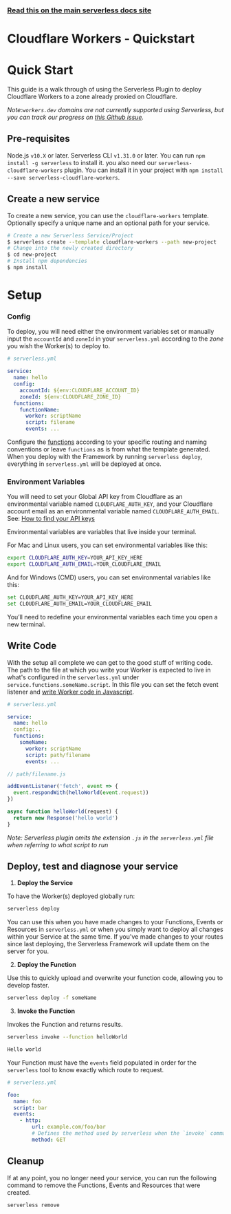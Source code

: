 <!--
title: Serverless Framework - Workers Guide - Quick Start
menuText: Quick Start
menuOrder: 2
description: Getting started with the Serverless Framework on Cloudflare Workers
layout: Doc
-->

<!-- DOCS-SITE-LINK:START automatically generated  -->

### [Read this on the main serverless docs site](https://www.serverless.com/framework/docs/providers/cloudflare/guide/quick-start)

<!-- DOCS-SITE-LINK:END -->

# Cloudflare Workers - Quickstart

# Quick Start

This guide is a walk through of using the Serverless Plugin to deploy Cloudflare Workers to a zone already proxied on Cloudflare.

_Note:`workers.dev` domains are not currently supported using Serverless, but you can track our progress on [this Github issue](https://github.com/cloudflare/serverless-cloudflare-workers/issues/36)._

## Pre-requisites

Node.js `v10.X` or later.
Serverless CLI `v1.31.0` or later. You can run `npm install -g serverless` to install it. you also need our `serverless-cloudflare-workers` plugin. You can install it in your project with `npm install --save serverless-cloudflare-workers`.

## Create a new service

To create a new service, you can use the `cloudflare-workers` template. Optionally specify a unique name and an optional path for your service.

```bash
# Create a new Serverless Service/Project
$ serverless create --template cloudflare-workers --path new-project
# Change into the newly created directory
$ cd new-project
# Install npm dependencies
$ npm install
```

# Setup

### Config

To deploy, you will need either the environment variables set or manually input the `accountId` and `zoneId` in your `serverless.yml` according to the _zone_ you wish the Worker(s) to deploy to.

```yaml
# serverless.yml

service:
  name: hello
  config:
    accountId: ${env:CLOUDFLARE_ACCOUNT_ID}
    zoneId: ${env:CLOUDFLARE_ZONE_ID}
  functions:
    functionName:
      worker: scriptName
      script: filename
      events: ...
```

Configure the [functions](#function) according to your specific routing and naming conventions or leave `functions` as is from what the template generated. When you deploy with the Framework by running `serverless deploy`, everything in `serverless.yml` will be deployed at once.

### Environment Variables

You will need to set your Global API key from Cloudflare as an environmental variable named `CLOUDFLARE_AUTH_KEY`, and your Cloudflare account email as an environmental variable named `CLOUDFLARE_AUTH_EMAIL`. See: [How to find your API keys](https://support.cloudflare.com/hc/en-us/articles/200167836)

Environmental variables are variables that live inside your terminal.

For Mac and Linux users, you can set environmental variables like this:

```bash
export CLOUDFLARE_AUTH_KEY=YOUR_API_KEY_HERE
export CLOUDFLARE_AUTH_EMAIL=YOUR_CLOUDFLARE_EMAIL
```

And for Windows (CMD) users, you can set environmental variables like this:

```bash
set CLOUDFLARE_AUTH_KEY=YOUR_API_KEY_HERE
set CLOUDFLARE_AUTH_EMAIL=YOUR_CLOUDFLARE_EMAIL
```

You’ll need to redefine your environmental variables each time you open a new terminal.

## Write Code

With the setup all complete we can get to the good stuff of writing code. The path to the file at which you write your Worker is expected to live in what's configured in the `serverless.yml` under `service.functions.someName.script`. In this file you can set the fetch event listener and [write Worker code in Javascript](https://developers.cloudflare.com/workers/writing-workers/).

```yaml
# serverless.yml

service:
  name: hello
  config:..
  functions:
    someName:
      worker: scriptName
      script: path/filename
      events: ...
```

```js
// path/filename.js

addEventListener('fetch', event => {
  event.respondWith(helloWorld(event.request))
})

async function helloWorld(request) {
  return new Response('hello world')
}
```

_Note: Serverless plugin omits the extension `.js` in the `serverless.yml` file when referring to what script to run_

## Deploy, test and diagnose your service

1. **Deploy the Service**

To have the Worker(s) deployed globally run:

```bash
serverless deploy
```

You can use this when you have made changes to your Functions, Events or Resources in `serverless.yml` or when you simply want to deploy all changes within your Service at the same time. If you've made changes to your routes since last deploying, the Serverless Framework will update them on the server for you.

2. **Deploy the Function**

Use this to quickly upload and overwrite your function code, allowing you to develop faster.

```bash
serverless deploy -f someName
```

3. **Invoke the Function**

Invokes the Function and returns results.

```bash
serverless invoke --function helloWorld

Hello world
```

Your Function must have the `events` field populated in order for the `serverless` tool to know exactly which route to request.

```yml
# serverless.yml

foo:
  name: foo
  script: bar
  events:
    - http:
        url: example.com/foo/bar
        # Defines the method used by serverless when the `invoke` command is used. Cloudflare Workers only support GET requests for now
        method: GET
```

## Cleanup

If at any point, you no longer need your service, you can run the following command to remove the Functions, Events and Resources that were created.

```bash
serverless remove
```
